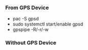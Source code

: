 ### From GPS Device
- pac -S gpsd
- sudo systemctl start/enable gpsd
- gpspipe -R/-r/-w

### Without GPS Device
